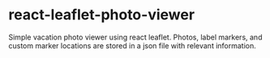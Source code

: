 # react-leaflet-photo-viewer
Simple vacation photo viewer using react leaflet. Photos, label markers, and custom marker locations are stored in a json file with relevant information.
